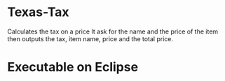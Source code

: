 # Texas-Tax
Calculates the tax on a price
It ask for the name and the price of the item then outputs the tax, item name, price and the total price.  

# Executable on Eclipse 
